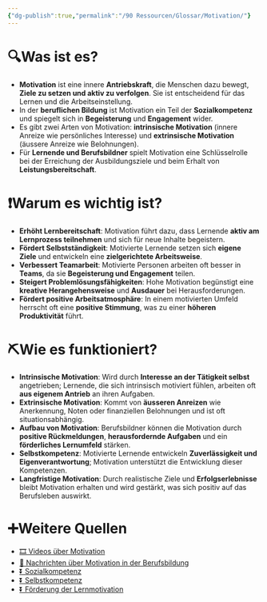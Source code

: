 ```yaml
---
{"dg-publish":true,"permalink":"/90 Ressourcen/Glossar/Motivation/"}
---
```


# 🔍Was ist es?
- **Motivation** ist eine innere **Antriebskraft**, die Menschen dazu bewegt, **Ziele zu setzen und aktiv zu verfolgen**. Sie ist entscheidend für das Lernen und die Arbeitseinstellung.
- In der **beruflichen Bildung** ist Motivation ein Teil der **Sozialkompetenz** und spiegelt sich in **Begeisterung** und **Engagement** wider.
- Es gibt zwei Arten von Motivation: **intrinsische Motivation** (innere Anreize wie persönliches Interesse) und **extrinsische Motivation** (äussere Anreize wie Belohnungen).
- Für **Lernende und Berufsbildner** spielt Motivation eine Schlüsselrolle bei der Erreichung der Ausbildungsziele und beim Erhalt von **Leistungsbereitschaft**.

# ❗Warum es wichtig ist?
- **Erhöht Lernbereitschaft**: Motivation führt dazu, dass Lernende **aktiv am Lernprozess teilnehmen** und sich für neue Inhalte begeistern.
- **Fördert Selbstständigkeit**: Motivierte Lernende setzen sich **eigene Ziele** und entwickeln eine **zielgerichtete Arbeitsweise**.
- **Verbessert Teamarbeit**: Motivierte Personen arbeiten oft besser in **Teams**, da sie **Begeisterung und Engagement** teilen.
- **Steigert Problemlösungsfähigkeiten**: Hohe Motivation begünstigt eine **kreative Herangehensweise** und **Ausdauer** bei Herausforderungen.
- **Fördert positive Arbeitsatmosphäre**: In einem motivierten Umfeld herrscht oft eine **positive Stimmung**, was zu einer **höheren Produktivität** führt.

# ⛏Wie es funktioniert?
- **Intrinsische Motivation**: Wird durch **Interesse an der Tätigkeit selbst** angetrieben; Lernende, die sich intrinsisch motiviert fühlen, arbeiten oft **aus eigenem Antrieb** an ihren Aufgaben.
- **Extrinsische Motivation**: Kommt von **äusseren Anreizen** wie Anerkennung, Noten oder finanziellen Belohnungen und ist oft situationsabhängig.
- **Aufbau von Motivation**: Berufsbildner können die Motivation durch **positive Rückmeldungen**, **herausfordernde Aufgaben** und ein **förderliches Lernumfeld** stärken.
- **Selbstkompetenz**: Motivierte Lernende entwickeln **Zuverlässigkeit und Eigenverantwortung**; Motivation unterstützt die Entwicklung dieser Kompetenzen.
- **Langfristige Motivation**: Durch realistische Ziele und **Erfolgserlebnisse** bleibt Motivation erhalten und wird gestärkt, was sich positiv auf das Berufsleben auswirkt.

# ➕Weitere Quellen
- [🎞 Videos über Motivation](https://www.google.ch/search?q=Motivation&tbm=vid)
- [📰 Nachrichten über Motivation in der Berufsbildung](https://www.google.ch/search?q=Motivation+Berufsbildung&tbm=nws)
- [⏬ Sozialkompetenz](https://www.google.ch/search?q=Sozialkompetenz)
- [⏬ Selbstkompetenz](https://www.google.ch/search?q=Selbstkompetenz)
- [⏬ Förderung der Lernmotivation](https://www.google.ch/search?q=Förderung+der+Lernmotivation)